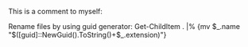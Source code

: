 This is a comment to myself:

Rename files by using guid generator:
Get-ChildItem . |% {mv $_.name "$([guid]::NewGuid().ToString()+$_.extension)"}

